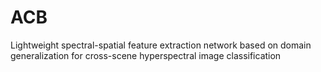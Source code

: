 # ACB
Lightweight spectral-spatial feature extraction network based on domain generalization for cross-scene hyperspectral image classification

